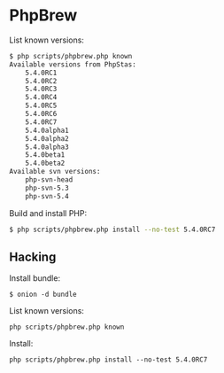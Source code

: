 PhpBrew
==========

List known versions:

```bash
$ php scripts/phpbrew.php known
Available versions from PhpStas:
	5.4.0RC1
	5.4.0RC2
	5.4.0RC3
	5.4.0RC4
	5.4.0RC5
	5.4.0RC6
	5.4.0RC7
	5.4.0alpha1
	5.4.0alpha2
	5.4.0alpha3
	5.4.0beta1
	5.4.0beta2
Available svn versions:
	php-svn-head
	php-svn-5.3
	php-svn-5.4
```

Build and install PHP:

```bash
$ php scripts/phpbrew.php install --no-test 5.4.0RC7
```


Hacking
-------

Install bundle:

    $ onion -d bundle

List known versions:

    php scripts/phpbrew.php known

Install:

    php scripts/phpbrew.php install --no-test 5.4.0RC7
